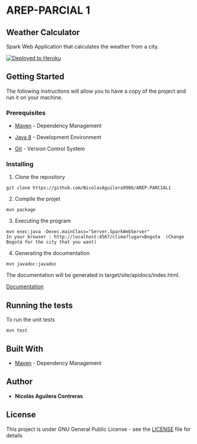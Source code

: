 # AREP-PARCIAL 1
## Weather Calculator

Spark Web Application that calculates the weather from a city.

[![Deployed to Heroku](https://www.herokucdn.com/deploy/button.png)](https://arepparcial1nicolasaguilerac.herokuapp.com/clima?lugar=bogota)


## Getting Started

The following instructions will allow you to have a copy of the project and run it on your machine.

### Prerequisites

* [Maven](https://maven.apache.org/) - Dependency Management

* [Java 8](https://www.oracle.com/co/java/technologies/javase/javase-jdk8-downloads.html) -  Development Environment 

* [Git](https://git-scm.com/) - Version Control System

### Installing

1. Clone the repository

```
git clone https://github.com/NicolasAguilera9906/AREP-PARCIAL1
```

2. Compile the projet

```
mvn package
```

3. Executing the program

```
mvn exec:java -Dexec.mainClass="Server.SparkWebServer"
In your browser : http://localhost:4567/clima?lugar=Bogota  (Change Bogotá for the city that you want)
```

4. Generating the documentation

```
mvn javadoc:javadoc
```

The documentation will be generated in target/site/apidocs/index.html.

[Documentation](https://nicolasaguilera9906.github.io/AREP-PARCIAL1/)

## Running the tests

To run the unit tests

```
mvn test
```

## Built With

* [Maven](https://maven.apache.org/) - Dependency Management

## Author

* **Nicolás Aguilera Contreras** 

## License

This project is under GNU General Public License - see the [LICENSE](LICENSE) file for details
